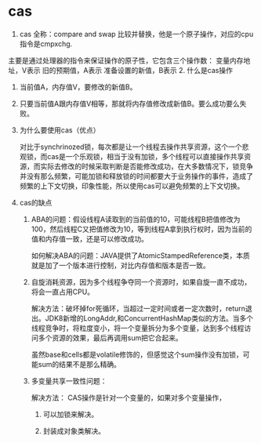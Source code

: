 # cas

1. cas 全称：compare and swap 比较并替换，他是一个原子操作，对应的cpu指令是cmpxchg.

主要是通过处理器的指令来保证操作的原子性，它包含三个操作数：
	变量内存地址，V表示
	旧的预期值，A表示
	准备设置的新值，B表示
2. 什么是cas操作

   1. 当前值A，内存值V，要修改的新值B。
   2. 只要当前值A跟内存值V相等，那就将内存值修改成新值B。要么成功要么失败。

3. 为什么要使用cas（优点）

   对比于synchrinozed锁，每次都是让一个线程去操作共享资源，这个一个悲观锁，而cas是一个乐观锁，相当于没有加锁，多个线程可以直接操作共享资源，而实际去修改的时候采取判断是否能修改成功，在大多数情况下，锁竞争并没有那么频繁，可能加锁和释放锁的时间都要大于业务操作的事件，造成了频繁的上下文切换，印象性能，所以使用cas可以避免频繁的上下文切换。

4. cas的缺点

   1. ABA的问题：假设线程A读取到的当前值的10，可能线程B把值修改为100，然后线程C又把值修改为10，等到线程A拿到执行权时，因为当前的值和内存值一致，还是可以修改成功。

      如何解决ABA的问题：JAVA提供了AtomicStampedReference类，本质就是加了一个版本进行控制，对比内存值和版本是否一致。

   2. 自旋消耗资源，因为多个线程争夺同一个资源时，如果自旋一直不成功，将会一直占用CPU。

      解决方法：破坏掉for死循环，当超过一定时间或者一定次数时，return退出。JDK8新增的LongAddr,和ConcurrentHashMap类似的方法。当多个线程竞争时，将粒度变小，将一个变量拆分为多个变量，达到多个线程访问多个资源的效果，最后再调用sum把它合起来。

      虽然base和cells都是volatile修饰的，但感觉这个sum操作没有加锁，可能sum的结果不是那么精确。

   3. 多变量共享一致性问题：

      解决方法： CAS操作是针对一个变量的，如果对多个变量操作，

      1) 可以加锁来解决。

      2) 封装成对象类解决。